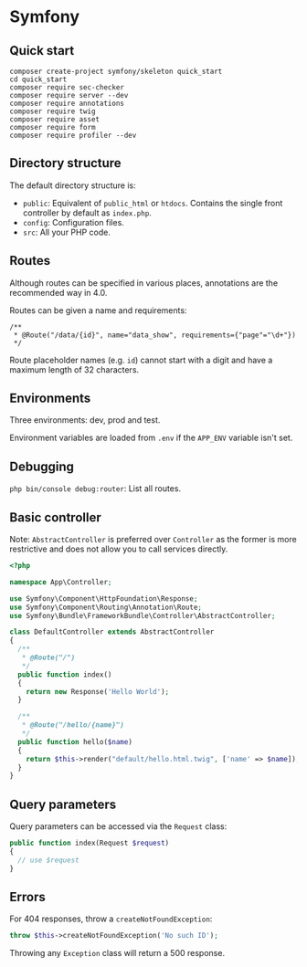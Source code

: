 # Symfony

## Quick start

```
composer create-project symfony/skeleton quick_start
cd quick_start
composer require sec-checker
composer require server --dev
composer require annotations
composer require twig
composer require asset
composer require form
composer require profiler --dev
```

## Directory structure

The default directory structure is:

 * `public`: Equivalent of `public_html` or `htdocs`. Contains the single front controller by default as `index.php`.
 * `config`: Configuration files.
 * `src`: All your PHP code.

## Routes

Although routes can be specified in various places, annotations are the recommended
way in 4.0.

Routes can be given a name and requirements:

```
/**
 * @Route("/data/{id}", name="data_show", requirements={"page"="\d+"})
 */
```

Route placeholder names (e.g. `id`) cannot start with a digit and have a maximum
length of 32 characters.

## Environments

Three environments: dev, prod and test.

Environment variables are loaded from `.env` if the `APP_ENV` variable isn't set.

## Debugging

`php bin/console debug:router`: List all routes.

## Basic controller

Note: `AbstractController` is preferred over `Controller` as the former is more
restrictive and does not allow you to call services directly.

```php
<?php

namespace App\Controller;

use Symfony\Component\HttpFoundation\Response;
use Symfony\Component\Routing\Annotation\Route;
use Symfony\Bundle\FrameworkBundle\Controller\AbstractController;

class DefaultController extends AbstractController
{
  /**
   * @Route("/")
   */
  public function index()
  {
    return new Response('Hello World');
  }

  /**
   * @Route("/hello/{name}")
   */
  public function hello($name)
  {
    return $this->render("default/hello.html.twig", ['name' => $name]);
  }
}
```

## Query parameters

Query parameters can be accessed via the `Request` class:

```php
public function index(Request $request)
{
  // use $request
}
```

## Errors

For 404 responses, throw a `createNotFoundException`:

```php
throw $this->createNotFoundException('No such ID');
```

Throwing any `Exception` class will return a 500 response.

